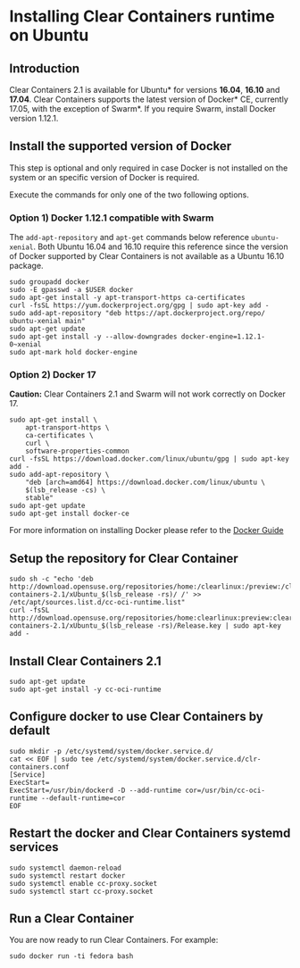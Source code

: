 # Installing  Clear Containers runtime on Ubuntu

## Introduction

Clear Containers 2.1 is available for Ubuntu\* for versions **16.04**,
**16.10** and **17.04**. Clear Containers supports the latest version of
Docker\* CE, currently 17.05, with the exception of Swarm\*. If you require
Swarm, install Docker version 1.12.1.

## Install the supported version of Docker
This step is optional and only required in case Docker is not
installed on the system or an specific version of Docker is
required.

Execute the commands for only one of the two following options.

### Option 1) Docker 1.12.1 compatible with Swarm

The `add-apt-repository` and `apt-get` commands below reference
`ubuntu-xenial`. Both Ubuntu 16.04 and 16.10 require this reference
since the version of Docker supported by Clear Containers is not
available as a Ubuntu 16.10 package.

```
sudo groupadd docker
sudo -E gpasswd -a $USER docker
sudo apt-get install -y apt-transport-https ca-certificates
curl -fsSL https://yum.dockerproject.org/gpg | sudo apt-key add -
sudo add-apt-repository "deb https://apt.dockerproject.org/repo/ ubuntu-xenial main"
sudo apt-get update
sudo apt-get install -y --allow-downgrades docker-engine=1.12.1-0~xenial
sudo apt-mark hold docker-engine
```

### Option 2) Docker 17

**Caution:** Clear Containers 2.1 and Swarm will not work correctly on Docker 17.

```
sudo apt-get install \
	apt-transport-https \
	ca-certificates \
	curl \
	software-properties-common
curl -fsSL https://download.docker.com/linux/ubuntu/gpg | sudo apt-key add -
sudo add-apt-repository \
	"deb [arch=amd64] https://download.docker.com/linux/ubuntu \
	$(lsb_release -cs) \
	stable"
sudo apt-get update
sudo apt-get install docker-ce
```

For more information on installing Docker please refer to the
[Docker Guide](https://docs.docker.com/engine/installation/linux/ubuntu)

## Setup the repository for Clear Container

```
sudo sh -c "echo 'deb http://download.opensuse.org/repositories/home:/clearlinux:/preview:/clear-containers-2.1/xUbuntu_$(lsb_release -rs)/ /' >> /etc/apt/sources.list.d/cc-oci-runtime.list"
curl -fsSL http://download.opensuse.org/repositories/home:clearlinux:preview:clear-containers-2.1/xUbuntu_$(lsb_release -rs)/Release.key | sudo apt-key add -
```

## Install Clear Containers 2.1
```
sudo apt-get update
sudo apt-get install -y cc-oci-runtime
```


## Configure docker to use Clear Containers by default
```
sudo mkdir -p /etc/systemd/system/docker.service.d/
cat << EOF | sudo tee /etc/systemd/system/docker.service.d/clr-containers.conf
[Service]
ExecStart=
ExecStart=/usr/bin/dockerd -D --add-runtime cor=/usr/bin/cc-oci-runtime --default-runtime=cor
EOF
```

## Restart the docker and Clear Containers systemd services

```
sudo systemctl daemon-reload
sudo systemctl restart docker
sudo systemctl enable cc-proxy.socket
sudo systemctl start cc-proxy.socket
```

## Run a Clear Container
You are now ready to run Clear Containers. For example:

```
sudo docker run -ti fedora bash
```
